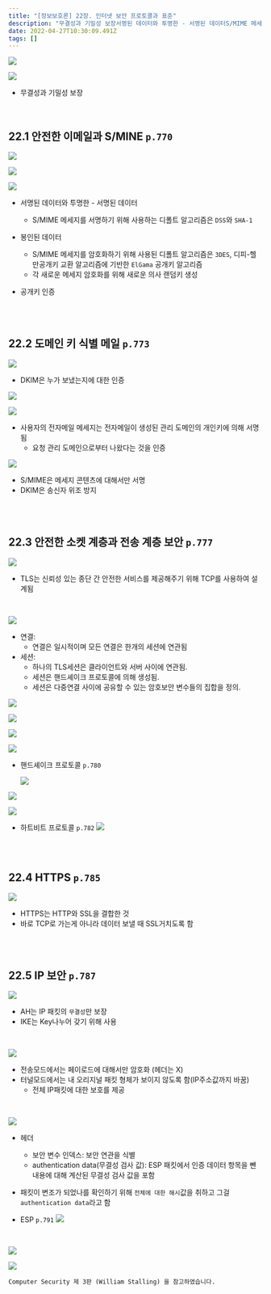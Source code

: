 ```yaml
---
title: "[정보보호론] 22장. 인터넷 보안 프로토콜과 표준"
description: "무결성과 기밀성 보장서명된 데이터와 투명한 - 서명된 데이터S/MIME 메세지를 서명하기 위해 사용하는 디폴트 알고리즘은 DSS와 SHA-1봉인된 데이터S/MIME 메세지를 암호화하기 위해 사용된 디폴트 알고리즘은 3DES, 디피-헬만공개키 교환 알고리즘에 기반한 El"
date: 2022-04-27T10:30:09.491Z
tags: []
---
```


![](/images/d6f6459b-07be-432a-8bf2-13b77b51095e-image.png)


![](/images/328a0858-88b3-483b-b7ad-e400c61781c1-image.png)

- 무결성과 기밀성 보장

<br/>  


## 22.1 안전한 이메일과 S/MINE `p.770`

![](/images/4531c323-08fa-40b6-a886-4c36ebacadd9-image.png)


![](/images/4c294792-9086-4fbd-ad33-fb69016ecad0-image.png)


![](/images/0085b636-d507-4b1c-bbd8-5fa70c36f61d-image.png)


- 서명된 데이터와 투명한 - 서명된 데이터
    - S/MIME 메세지를 서명하기 위해 사용하는 디폴트 알고리즘은 `DSS`와 `SHA-1`
    
- 봉인된 데이터
    - S/MIME 메세지를 암호화하기 위해 사용된 디폴트 알고리즘은 `3DES`, 디피-헬만공개키 교환 알고리즘에 기반한 `ElGama` 공개키 알고리즘
    - 각 새로운 메세지 암호화를 위해 새로운 의사 랜덤키 생성

- 공개키 인증

<br/>  
<br/>  

## 22.2 도메인 키 식별 메일 `p.773`

![](/images/6370562b-278b-4adc-bf4f-569754e7deeb-image.png)
- DKIM은 누가 보냈는지에 대한 인증

![](/images/2d46c323-44ff-4c10-be13-cb9e3dc1e2d8-image.png)


![](/images/077c7d6e-bc4a-4c28-afe4-7659be7bf767-image.png)


- 사용자의 전자메일 메세지는 전자메일이 생성된 관리 도메인의 개인키에 의해 서명됨
    - 요청 관리 도메인으로부터 나왔다는 것을 인증


![](/images/3d3c97cd-6d37-4170-87fd-7bf4d0eac8fc-image.png)


- S/MIME은 메세지 콘텐츠에 대해서만 서명
- DKIM은 송신자 위조 방지


<br/>  
<br/>  


## 22.3 안전한 소켓 계층과 전송 계층 보안 `p.777`

![](/images/945019f1-12c8-430e-a7e4-e238cd2e869c-image.png)

- TLS는 신뢰성 있는 종단 간 안전한 서비스를 제공해주기 위해 TCP를 사용하여 설계됨

<br/>  

![](/images/bb827631-1342-450f-b65a-fe70a632c5a7-image.png)

- 연결:
    - 연결은 일시적이며 모든 연결은 한개의 세션에 연관됨
- 세션:
    - 하나의 TLS세션은 클라이언트와 서버 사이에 연관됨.
    - 세션은 핸드셰이크 프로토콜에 의해 생성됨.
    - 세션은 다중연결 사이에 공유할 수 있는 암호보안 변수들의 집합을 정의.

![](/images/c481d9f7-bf07-415c-9efc-93c42d18939d-image.png)

![](/images/81a78841-413a-414a-bd03-e03ee4f7f3b7-image.png)


![](/images/d4d59808-7419-4701-ac05-a42950b7469d-image.png)


![](/images/fdc217d4-235c-4157-9373-2859e413a7bc-image.png)


- 핸드셰이크 프로토콜 `p.780`
    
    ![](/images/55cbd7ff-ff49-45d5-8dc0-24711e606f8d-image.png)

    

![](/images/8711cce5-60a2-49bd-925f-4528c29aa303-image.png)


![](/images/a0deed7f-2801-4325-9297-d950688794ab-image.png)


- 하트비트 프로토콜 `p.782`
    ![](/images/ba2885cc-e785-4804-bc8b-3362d57d9582-image.png)

    
<br/>  
<br/>  

## 22.4 HTTPS `p.785`
![](/images/757ffcb6-4fb3-4f16-bd3b-dc784f3b14e6-image.png)


- HTTPS는 HTTP와 SSL을 결합한 것
- 바로 TCP로 가는게 아니라 데이터 보낼 때 SSL거치도록 함


<br/>  
<br/>  


## 22.5 IP 보안 `p.787`

![](/images/b3fe038f-2c52-4a28-903b-f764b6a7df47-image.png)

- AH는 IP 패킷의 `무결성`만 보장
- IKE는 Key나누어 갖기 위해 사용

<br/>  

![](/images/36f5bc0a-1fd3-4a70-b486-b150e38b36b3-image.png)

- 전송모드에서는 페이로드에 대해서만 암호화 (헤더는 X)
- 터널모드에서는 내 오리지널 패킷 형체가 보이지 않도록 함(IP주소값까지 바꿈)
    - 전체 IP패킷에 대한 보호를 제공

<br/>  

![](/images/588b1537-5e6f-4d7e-9485-f88ab151d08a-image.png)

- 헤더
    - 보안 변수 인덱스: 보안 연관을 식별
    - authentication data(무결성 검사 값): ESP 패킷에서 인증 데이터 항목을 뺀 내용에 대해 계산된 무결성 검사 값을 포함
    
- 패킷이 변조가 되었나를 확인하기 위해 `전체에 대한 해시`값을 취하고 그걸 `authentication data`라고 함

- ESP `p.791`
	![](/images/ac3492a3-6853-4827-aaa2-5fbe78f0c4f1-image.png)
    
<br/>      

![](/images/94c6da9c-4b53-4113-ac43-0b0b0a796572-image.png)

![](/images/dc030168-9f7b-41ab-9656-cee60af122ad-image.png)
<br/>  

```
Computer Security 제 3판 (William Stalling) 을 참고하였습니다.
```